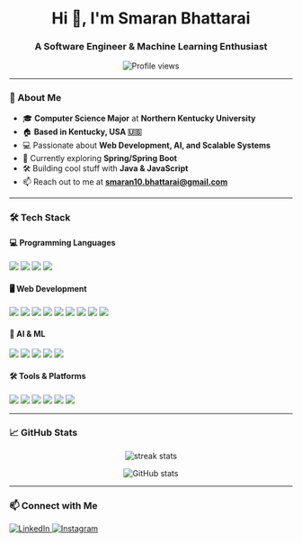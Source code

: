 <h1 align="center">Hi 👋, I'm Smaran Bhattarai</h1>
<h3 align="center">A Software Engineer & Machine Learning Enthusiast</h3>
 
<p align="center">
  <img src="https://komarev.com/ghpvc/?username=smaranbh7&label=Profile%20views&color=0e75b6&style=flat" alt="Profile views" />
</p>

---

### 🚀 About Me  
- 🎓 **Computer Science Major** at **Northern Kentucky University**  
- 🏠 **Based in Kentucky, USA 🇺🇸**  
- 💻 Passionate about **Web Development, AI, and Scalable Systems**  
- 🌱 Currently exploring **Spring/Spring Boot**  
- 🛠️ Building cool stuff with **Java & JavaScript**  
- 📫 Reach out to me at **smaran10.bhattarai@gmail.com**  

---

### 🛠️ Tech Stack  

#### 💻 Programming Languages  
<p align="left">
  <img src="https://img.shields.io/badge/Python-3776AB?style=for-the-badge&logo=python&logoColor=white"/>
  <img src="https://img.shields.io/badge/C++-00599C?style=for-the-badge&logo=c%2B%2B&logoColor=white"/>
  <img src="https://img.shields.io/badge/JavaScript-F7DF1E?style=for-the-badge&logo=javascript&logoColor=black"/>
  <img src="https://img.shields.io/badge/Java-ED8B00?style=for-the-badge&logo=openjdk&logoColor=white"/>
</p>

#### 🖥️ Web Development  
<p align="left">
  <img src="https://img.shields.io/badge/React-61DAFB?style=for-the-badge&logo=react&logoColor=black"/>
  <img src="https://img.shields.io/badge/Next.js-000000?style=for-the-badge&logo=next.js&logoColor=white"/>
  <img src="https://img.shields.io/badge/Express.js-404D59?style=for-the-badge"/>
  <img src="https://img.shields.io/badge/Node.js-339933?style=for-the-badge&logo=nodedotjs&logoColor=white"/>
  <img src="https://img.shields.io/badge/PostgreSQL-336791?style=for-the-badge&logo=postgresql&logoColor=white"/>
  <img src="https://img.shields.io/badge/MongoDB-4EA94B?style=for-the-badge&logo=mongodb&logoColor=white"/>
  <img src="https://img.shields.io/badge/MySQL-4479A1?style=for-the-badge&logo=mysql&logoColor=white" />
  <img src="https://img.shields.io/badge/Spring_Boot-6DB33F?style=for-the-badge&logo=spring-boot&logoColor=white"/>
  <img src="https://img.shields.io/badge/Firebase-FFCA28?style=for-the-badge&logo=firebase&logoColor=black"/>


</p>

#### 🤖 AI & ML  
<p align="left">
  <img src="https://img.shields.io/badge/Scikit--Learn-F7931E?style=for-the-badge&logo=scikit-learn&logoColor=white"/>
  <img src="https://img.shields.io/badge/Streamlit-FF4B4B?style=for-the-badge&logo=streamlit&logoColor=white"/>
  <img src="https://img.shields.io/badge/NumPy-013243?style=for-the-badge&logo=numpy&logoColor=white" />
  <img src="https://img.shields.io/badge/Pandas-150458?style=for-the-badge&logo=pandas&logoColor=white" />
  <img src="https://img.shields.io/badge/TensorFlow-FF6F00?style=for-the-badge&logo=tensorflow&logoColor=white" />


</p>

#### 🛠️ Tools & Platforms  
<p align="left">
  <img src="https://img.shields.io/badge/Git-F05032?style=for-the-badge&logo=git&logoColor=white"/>
  <img src="https://img.shields.io/badge/Linux-FCC624?style=for-the-badge&logo=linux&logoColor=black" />
  <img src="https://img.shields.io/badge/Postman-FF6C37?style=for-the-badge&logo=postman&logoColor=white"/>
  <img src="https://img.shields.io/badge/Docker-2496ED?style=for-the-badge&logo=docker&logoColor=white"/>
  <img src="https://img.shields.io/badge/AWS-FF9900?style=for-the-badge&logo=amazonaws&logoColor=white" />
  <img src="https://img.shields.io/badge/Jira-0052CC?style=for-the-badge&logo=jira&logoColor=white"/>
</p>


---

### 📈 GitHub Stats  
<p align="center">
  <img src="https://github-readme-streak-stats.herokuapp.com/?user=smaranbh7&theme=tokyonight" alt="streak stats" />
</p>

<p align="center">
  <img src="https://github-readme-stats.vercel.app/api?username=smaranbh7&show_icons=true&theme=tokyonight" alt="GitHub stats" />
</p>

---

### 📫 Connect with Me  
<p align="left">
<a href="https://linkedin.com/in/smaranbhattarai" target="_blank">
  <img src="https://img.shields.io/badge/LinkedIn-0077B5?style=for-the-badge&logo=linkedin&logoColor=white" alt="LinkedIn" />
</a>
<a href="https://instagram.com/smar7n_" target="_blank">
  <img src="https://img.shields.io/badge/Instagram-E4405F?style=for-the-badge&logo=instagram&logoColor=white" alt="Instagram" />
</a>
</p>
